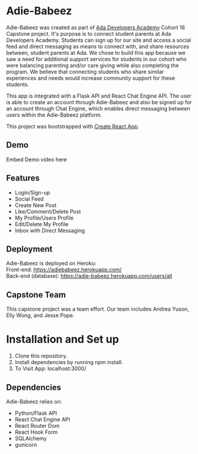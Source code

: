 # Adie-Babeez 
Adie-Babeez was created as part of [Ada Developers Academy](https://adadevelopersacademy.org/) Cohort 16 Capstone project. It's purpose is to connect student parents at Ada Developers Academy. Students can sign up for our site and access a social feed and direct messaging as means to connect with, and share resources between, student parents at Ada. We chose to build this app because we saw a need for additional support services for students in our cohort who were balancing parenting and/or care giving while also completing the program. We believe that connecting students who share similar experiences and needs would increase community support for these students. 

This app is integrated with a Flask API and React Chat Engine API. The user is able to create an account through Adie-Babeez and also be signed up for an account through Chat Engine, which enables direct messaging between users within the Adie-Babeez platform. 

This project was bootstrapped with [Create React App](https://github.com/facebook/create-react-app).

## Demo

Embed Demo video here

## Features
+ Login/Sign-up
+ Social Feed
+ Create New Post
+ Like/Comment/Delete Post
+ My Profile/Users Profile
+ Edit/Delete My Profile
+ Inbox with Direct Messaging

## Deployment

Adie-Babeez is deployed on Heroku:
<br />Front-end: https://adiebabeez.herokuapp.com/
<br />Back-end (database): https://adie-babeez.herokuapp.com/users/all

## Capstone Team

This capstone project was a team effort. Our team includes Andrea Yuson, Elly Wong, and Jesse Pope.

# Installation and Set up

1. Clone this repository.
2. Install dependencies by running npm install.
3. To Visit App: localhost:3000/

## Dependencies 
Adie-Babeez relies on:
- Python/Flask API
- React Chat Engine API
- React Router Dom
- React Hook Form
- SQLAlchemy
- gunicorn

